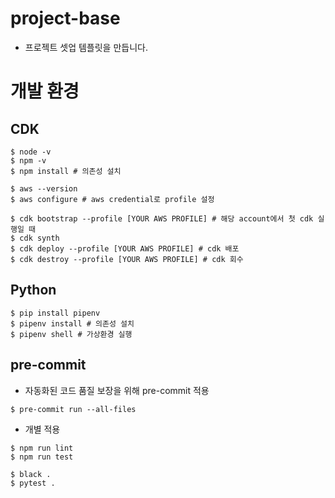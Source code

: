 # project-base
- 프로젝트 셋업 템플릿을 만듭니다.

# 개발 환경

## CDK
```
$ node -v
$ npm -v
$ npm install # 의존성 설치

$ aws --version
$ aws configure # aws credential로 profile 설정
```
```
$ cdk bootstrap --profile [YOUR AWS PROFILE] # 해당 account에서 첫 cdk 실행일 때
$ cdk synth
$ cdk deploy --profile [YOUR AWS PROFILE] # cdk 배포
$ cdk destroy --profile [YOUR AWS PROFILE] # cdk 회수
```

## Python
```
$ pip install pipenv
$ pipenv install # 의존성 설치
$ pipenv shell # 가상환경 실행
```

## pre-commit
- 자동화된 코드 품질 보장을 위해 pre-commit 적용
```
$ pre-commit run --all-files
```
- 개별 적용
```
$ npm run lint
$ npm run test

$ black .
$ pytest .
```